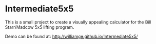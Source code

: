 Intermediate5x5
===============

This is a small project to create a visually appealing calculator for the Bill Starr/Madcow 5x5 lifting program.

Demo can be found at: http://williamge.github.io/Intermediate5x5/

